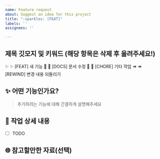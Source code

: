 ```yaml
---
name: Feature request
about: Suggest an idea for this project
title: ":sparkles: [FEAT]"
labels: ''
assignees: ''

---
```


## 제목 깃모지 및 키워드 (해당 항목은 삭제 후 올려주세요!)
✨ :sparkles: [FEAT] 새 기능
📑 :bookmark_tabs: [DOCS] 문서 수정
🧹 :broom: [CHORE] 기타 작업
⏪ :rewind: [REWIND] 변경 내용 되돌리기

## :sparkles: 어떤 기능인가요?

> 추가하려는 기능에 대해 간결하게 설명해주세요

## :memo: 작업 상세 내용

- [ ] TODO

## :globe_with_meridians: 참고할만한 자료(선택)

